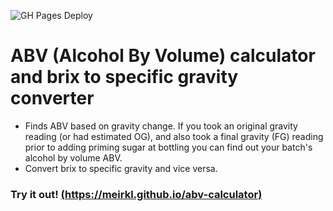 ![GH Pages Deploy](https://github.com/meirkl/abv-calculator/workflows/GH%20Pages%20Deploy/badge.svg)
# ABV (Alcohol By Volume) calculator and brix to specific gravity converter

- Finds ABV based on gravity change. If you took an original gravity reading (or had estimated OG), and also took a final gravity (FG) reading prior to adding priming sugar at bottling you can find out your batch's alcohol by volume ABV.
- Convert brix to specific gravity and vice versa.

### Try it out! [(https://meirkl.github.io/abv-calculator)](https://meirkl.github.io/abv-calculator)
